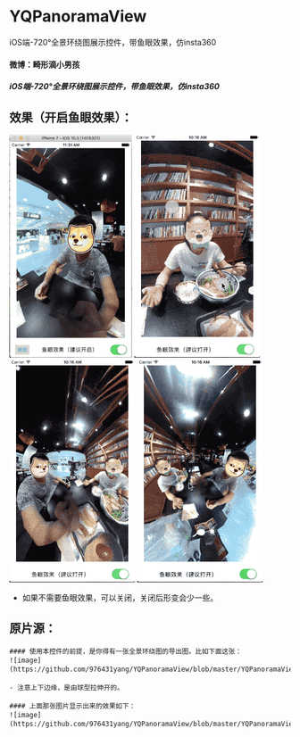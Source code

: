 # YQPanoramaView
iOS端-720°全景环绕图展示控件，带鱼眼效果，仿insta360


#### 微博：畸形滴小男孩
##### iOS端-720°全景环绕图展示控件，带鱼眼效果，仿insta360

## 效果（开启鱼眼效果）：
 ![image](https://github.com/976431yang/YQPanoramaView/blob/master/YQPanoramaViewDemo/screenShot/1.gif) 
 ![image](https://github.com/976431yang/YQPanoramaView/blob/master/YQPanoramaViewDemo/screenShot/2.gif)
  </br>
  ![image](https://github.com/976431yang/YQPanoramaView/blob/master/YQPanoramaViewDemo/screenShot/3.gif) 
  ![image](https://github.com/976431yang/YQPanoramaView/blob/master/YQPanoramaViewDemo/screenShot/4.gif) 
  </br>
  - 如果不需要鱼眼效果，可以关闭，关闭后形变会少一些。

## 原片源：

	#### 使用本控件的前提，是你得有一张全景环绕图的导出图。比如下面这张：
	![image](https://github.com/976431yang/YQPanoramaView/blob/master/YQPanoramaViewDemo/screenShot/before.jpeg) 

	- 注意上下边缘，是由球型拉伸开的。

	#### 上面那张图片显示出来的效果如下：
	![image](https://github.com/976431yang/YQPanoramaView/blob/master/YQPanoramaViewDemo/screenShot/after.jpeg)